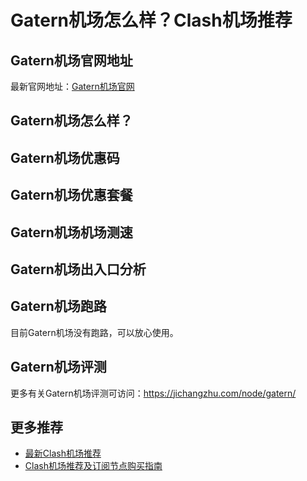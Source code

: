 # Gatern机场怎么样？Clash机场推荐

## Gatern机场官网地址
最新官网地址：[Gatern机场官网](https://cf.affxc.com/gatern/)

## Gatern机场怎么样？


## Gatern机场优惠码


## Gatern机场优惠套餐


## Gatern机场机场测速


## Gatern机场出入口分析


## Gatern机场跑路
目前Gatern机场没有跑路，可以放心使用。

## Gatern机场评测
更多有关Gatern机场评测可访问：https://jichangzhu.com/node/gatern/

## 更多推荐
 - [最新Clash机场推荐](https://github.com/clashfan/jichangtuijian)
 - [Clash机场推荐及订阅节点购买指南](https://clashfan.com/?utm_source=github&utm_medium=clashfan-details)
